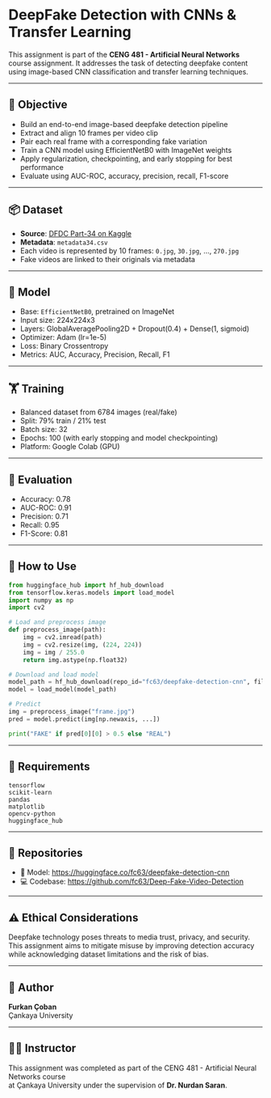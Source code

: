 # DeepFake Detection with CNNs & Transfer Learning

This assignment is part of the **CENG 481 - Artificial Neural Networks** course assignment.
It addresses the task of detecting deepfake content using image-based CNN classification and transfer learning techniques.

---

## 🎯 Objective

- Build an end-to-end image-based deepfake detection pipeline
- Extract and align 10 frames per video clip
- Pair each real frame with a corresponding fake variation
- Train a CNN model using EfficientNetB0 with ImageNet weights
- Apply regularization, checkpointing, and early stopping for best performance
- Evaluate using AUC-ROC, accuracy, precision, recall, F1-score

---

## 📦 Dataset

- **Source**: [DFDC Part-34 on Kaggle](https://www.kaggle.com/datasets/greatgamedota/dfdc-part-34)
- **Metadata**: `metadata34.csv`
- Each video is represented by 10 frames: `0.jpg`, `30.jpg`, ..., `270.jpg`
- Fake videos are linked to their originals via metadata

---

## 🧠 Model

- Base: `EfficientNetB0`, pretrained on ImageNet
- Input size: 224x224x3
- Layers: GlobalAveragePooling2D + Dropout(0.4) + Dense(1, sigmoid)
- Optimizer: Adam (lr=1e-5)
- Loss: Binary Crossentropy
- Metrics: AUC, Accuracy, Precision, Recall, F1

---

## 🏋️ Training

- Balanced dataset from 6784 images (real/fake)
- Split: 79% train / 21% test
- Batch size: 32
- Epochs: 100 (with early stopping and model checkpointing)
- Platform: Google Colab (GPU)

---

## 🧪 Evaluation

- Accuracy: 0.78
- AUC-ROC: 0.91
- Precision: 0.71
- Recall: 0.95
- F1-Score: 0.81

---

## 💾 How to Use

```python
from huggingface_hub import hf_hub_download
from tensorflow.keras.models import load_model
import numpy as np
import cv2

# Load and preprocess image
def preprocess_image(path):
    img = cv2.imread(path)
    img = cv2.resize(img, (224, 224))
    img = img / 255.0
    return img.astype(np.float32)

# Download and load model
model_path = hf_hub_download(repo_id="fc63/deepfake-detection-cnn", filename="best_model.h5")
model = load_model(model_path)

# Predict
img = preprocess_image("frame.jpg")
pred = model.predict(img[np.newaxis, ...])

print("FAKE" if pred[0][0] > 0.5 else "REAL")
```

---

## 📁 Requirements

```
tensorflow
scikit-learn
pandas
matplotlib
opencv-python
huggingface_hub
```

---

## 🔗 Repositories

- 🤗 Model: https://huggingface.co/fc63/deepfake-detection-cnn
- 💻 Codebase: https://github.com/fc63/Deep-Fake-Video-Detection

---

## ⚠️ Ethical Considerations

Deepfake technology poses threats to media trust, privacy, and security. This assignment aims to mitigate misuse by improving detection accuracy while acknowledging dataset limitations and the risk of bias.

---

## 👤 Author

**Furkan Çoban**  
Çankaya University

---

## 🧑‍🏫 Instructor

This assignment was completed as part of the CENG 481 - Artificial Neural Networks course  
at Çankaya University under the supervision of **Dr. Nurdan Saran**.
